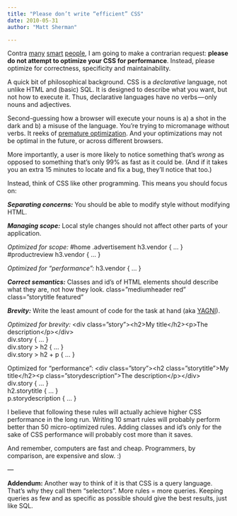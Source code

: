 ```yaml
---
title: "Please don’t write “efficient” CSS"
date: 2010-05-31
author: "Matt Sherman"

---
```


Contra [many](http://css-tricks.com/efficiently-rendering-css/) [smart](http://developer.mozilla.org/en/Writing_Efficient_CSS) [people](http://code.google.com/speed/page-speed/docs/rendering.html), I am going to make a contrarian request: **please do not attempt to optimize your CSS for performance**. Instead, please optimize for correctness, specificity and maintainability.

A quick bit of philosophical background. CSS is a _declarative_ language, not unlike HTML and (basic) SQL. It is designed to describe what you want, but not how to execute it. Thus, declarative languages have no verbs — only nouns and adjectives.

Second-guessing how a browser will execute your nouns is a) a shot in the dark and b) a misuse of the language. You’re trying to micromanage without verbs. It reeks of [premature optimization](http://stackoverflow.com/questions/211414/is-premature-optimization-really-the-root-of-all-evil). And your optimizations may not be optimal in the future, or across different browsers.

More importantly, a user is more likely to notice something that’s _wrong_ as opposed to something that’s only 99% as fast as it could be. (And if it takes you an extra 15 minutes to locate and fix a bug, they’ll notice that too.)

Instead, think of CSS like other programming. This means you should focus on:

**_Separating concerns:_** You should be able to modify style without modifying HTML.

**_Managing scope:_** Local style changes should not affect other parts of your application.

_Optimized for scope:_
#home .advertisement h3.vendor { … }   
#productreview h3.vendor { … }

_Optimized for “performance”:_
h3.vendor { … }

**_Correct semantics:_** Classes and id’s of HTML elements should describe what they are, not how they look.
class=”mediumheader red” class=”storytitle featured”

**_Brevity:_** Write the least amount of code for the task at hand (aka [YAGNI](http://en.wikipedia.org/wiki/You_ain%27t_gonna_need_it)).

_Optimized for brevity:_
&lt;div class=”story”&gt;&lt;h2&gt;My title&lt;/h2&gt;&lt;p&gt;The description&lt;/p&gt;&lt;/div&gt;   
div.story { … }   
div.story &gt; h2 { … }   
div.story &gt; h2 + p { … }

Optimized for “performance”:
&lt;div class=”story”&gt;&lt;h2 class=”storytitle”&gt;My title&lt;/h2&gt;&lt;p class=”storydescription”&gt;The description&lt;/p&gt;&lt;/div&gt;   
div.story { … }   
h2.storytitle { … }   
p.storydescription { … }

I believe that following these rules will actually achieve higher CSS performance in the long run. Writing 10 smart rules will probably perform better than 50 micro-optimized rules. Adding classes and id’s only for the sake of CSS performance will probably cost more than it saves.

And remember, computers are fast and cheap. Programmers, by comparison, are expensive and slow. :)

—

**Addendum:** Another way to think of it is that CSS is a query language. That’s why they call them “selectors”. More rules = more queries. Keeping queries as few and as specific as possible should give the best results, just like SQL.
